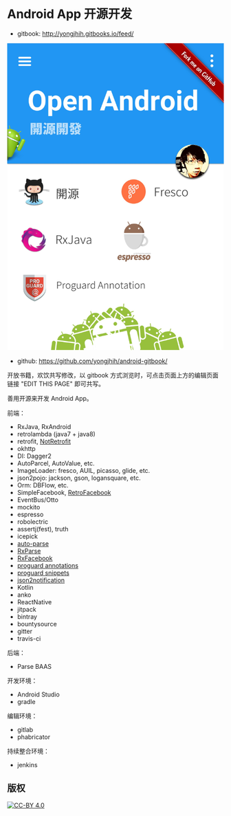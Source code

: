 # Android App 开源开发

* gitbook: http://yongjhih.gitbooks.io/feed/

[![](cover.jpg)](http://yongjhih.gitbooks.io/feed/)

<!--
<img src="cover.jpg" style="border: 1px solid black !important" />

<img src="cover.jpg" border="1" />
-->

* github: https://github.com/yongjhih/android-gitbook/

开放书籍，欢饮共写修改，以 gitbook 方式浏览时，可点击页面上方的编辑页面链接 "EDIT THIS PAGE" 即可共写。

善用开源来开发 Android App。

前端：

* RxJava, RxAndroid
* retrolambda (java7 + java8)
* retrofit, [NotRetrofit](https://github.com/yongjhih/NotRetrofit)
* okhttp
* DI: Dagger2
* AutoParcel, AutoValue, etc.
* ImageLoader: fresco, AUIL, picasso, glide, etc.
* json2pojo: jackson, gson, logansquare, etc.
* Orm: DBFlow, etc.
* SimpleFacebook, [RetroFacebook](https://github.com/yongjhih/RetroFacebook)
* EventBus/Otto
* mockito
* espresso
* robolectric
* assertj(fest), truth
* icepick
* [auto-parse](https://github.com/yongjhih/auto-parse)
* [RxParse](https://github.com/yongjhih/RxParse)
* [RxFacebook](https://github.com/yongjhih/RxFacebook)
* [proguard annotations](https://github.com/yongjhih/proguard-annotations)
* [proguard snippets](https://github.com/yongjhih/proguard-snippets)
* [json2notification](https://github.com/8tory/json2notification)
* Kotlin
* anko
* ReactNative
* jitpack
* bintray
* bountysource
* gitter
* travis-ci

后端：

* Parse BAAS
 
开发环境：

* Android Studio
* gradle

编辑环境：

* gitlab
* phabricator

持续整合环境：

* jenkins

## 版权

[![CC-BY 4.0](http://creativecommons.tw/sites/creativecommons.tw/files/cc-by.png)](https://creativecommons.org/licenses/by/4.0/legalcode.txt)
